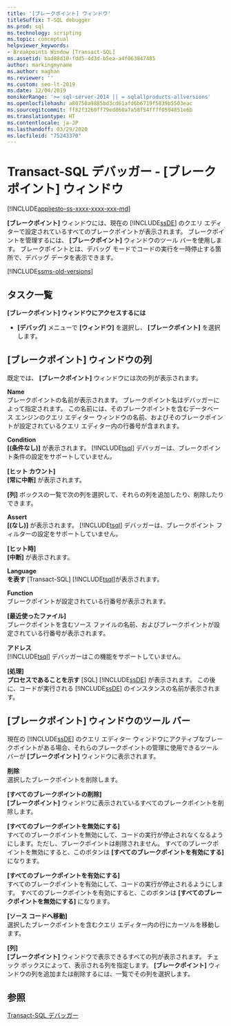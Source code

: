 ```yaml
---
title: '[ブレークポイント] ウィンドウ'
titleSuffix: T-SQL debugger
ms.prod: sql
ms.technology: scripting
ms.topic: conceptual
helpviewer_keywords:
- Breakpoints Window [Transact-SQL]
ms.assetid: bad88d10-fdd5-4d3d-b5ea-a4f063847485
author: markingmyname
ms.author: maghan
ms.reviewer: ''
ms.custom: seo-lt-2019
ms.date: 12/04/2019
monikerRange: '>= sql-server-2014 || = sqlallproducts-allversions'
ms.openlocfilehash: a80750a9885bd3cd61afd6b6719f5839b5503eac
ms.sourcegitcommit: ff82f3260ff79ed860a7a58f54ff7f0594851e6b
ms.translationtype: HT
ms.contentlocale: ja-JP
ms.lasthandoff: 03/29/2020
ms.locfileid: "75243370"
---
```

# <a name="transact-sql-debugger---breakpoints-window"></a>Transact-SQL デバッガー - [ブレークポイント] ウィンドウ

[!INCLUDE[appliesto-ss-xxxx-xxxx-xxx-md](../../includes/appliesto-ss-xxxx-xxxx-xxx-md.md)]

**[ブレークポイント]** ウィンドウには、現在の [!INCLUDE[ssDE](../../includes/ssde-md.md)] のクエリ エディターで設定されているすべてのブレークポイントが表示されます。 ブレークポイントを管理するには、 **[ブレークポイント]** ウィンドウのツール バーを使用します。 ブレークポイントとは、デバッグ モードでコードの実行を一時停止する箇所で、デバッグ データを表示できます。

[!INCLUDE[ssms-old-versions](../../includes/ssms-old-versions.md)]

## <a name="task-list"></a>タスク一覧

**[ブレークポイント] ウィンドウにアクセスするには**

- **[デバッグ]** メニューで **[ウィンドウ]** を選択し、 **[ブレークポイント]** を選択します。

## <a name="breakpoints-window-columns"></a>[ブレークポイント] ウィンドウの列

既定では、 **[ブレークポイント]** ウィンドウには次の列が表示されます。  

**Name**  
ブレークポイントの名前が表示されます。 ブレークポイント名はデバッガーによって指定されます。 この名前には、そのブレークポイントを含むデータベース エンジンのクエリ エディター ウィンドウの名前、およびそのブレークポイントが設定されているクエリ エディター内の行番号が含まれます。  

**Condition**  
**[(条件なし)]** が表示されます。 [!INCLUDE[tsql](../../includes/tsql-md.md)] デバッガーは、ブレークポイント条件の設定をサポートしていません。

**[ヒット カウント]**  
**[常に中断]** が表示されます。

**[列]** ボックスの一覧で次の列を選択して、それらの列を追加したり、削除したりできます。  

**Assert**  
**[(なし)]** が表示されます。 [!INCLUDE[tsql](../../includes/tsql-md.md)] デバッガーは、ブレークポイント フィルターの設定をサポートしていません。

**[ヒット時]**  
**[中断]** が表示されます。

**Language**  
**を表す** [Transact-SQL] [!INCLUDE[tsql](../../includes/tsql-md.md)]が表示されます。  

**Function**  
ブレークポイントが設定されている行番号が表示されます。  

**[最近使ったファイル]**  
ブレークポイントを含むソース ファイルの名前、およびブレークポイントが設定されている行番号が表示されます。

**アドレス**  
[!INCLUDE[tsql](../../includes/tsql-md.md)] デバッガーはこの機能をサポートしていません。  

**[処理]**  
**プロセスであることを示す** [SQL] [!INCLUDE[ssDE](../../includes/ssde-md.md)] が表示されます。 この後に、コードが実行される [!INCLUDE[ssDE](../../includes/ssde-md.md)] のインスタンスの名前が表示されます。

## <a name="breakpoints-window-toolbar"></a>[ブレークポイント] ウィンドウのツール バー

現在の [!INCLUDE[ssDE](../../includes/ssde-md.md)] のクエリ エディター ウィンドウにアクティブなブレークポイントがある場合、それらのブレークポイントの管理に使用できるツール バーが **[ブレークポイント]** ウィンドウに表示されます。

**削除**  
選択したブレークポイントを削除します。

**[すべてのブレークポイントの削除]**  
**[ブレークポイント]** ウィンドウに表示されているすべてのブレークポイントを削除します。  

**[すべてのブレークポイントを無効にする]**  
すべてのブレークポイントを無効にして、コードの実行が停止されなくなるようにします。ただし、ブレークポイントは削除されません。 すべてのブレークポイントを無効にすると、このボタンは **[すべてのブレークポイントを有効にする]** になります。

**[すべてのブレークポイントを有効にする]**  
すべてのブレークポイントを有効にして、コードの実行が停止されるようにします。 すべてのブレークポイントを有効にすると、このボタンは **[すべてのブレークポイントを無効にする]** になります。  

**[ソース コードへ移動]**  
選択したブレークポイントを含むクエリ エディター内の行にカーソルを移動します。

**[列]**  
**[ブレークポイント]** ウィンドウで表示できるすべての列が表示されます。 チェック ボックスによって、表示される列を指定します。 **[ブレークポイント]** ウィンドウの列を追加または削除するには、一覧でその列を選択します。

## <a name="see-also"></a>参照

[Transact-SQL デバッガー](../../relational-databases/scripting/transact-sql-debugger.md)
